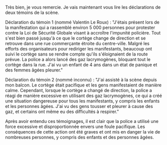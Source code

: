 Très bien, je vous remercie. Je vais maintenant vous lire les déclarations de deux témoins de la scène.

Déclaration du témoin 1 (nommé Valentin Le Roux) :
"J'étais présent lors de la manifestation qui a rassemblé environ 5 000 personnes pour protester contre la Loi de Sécurité Globale visant à accroître l'impunité policière. Tout s'est bien passé jusqu'à ce que le cortège change de direction et se retrouve dans une rue commerçante étroite du centre-ville. Malgré les efforts des organisateurs pour rediriger les manifestants, beaucoup ont suivi le cortège sans se rendre compte qu'ils s'éloignaient de la route prévue. La police a alors lancé des gaz lacrymogènes, bloquant tout le cortège dans la rue. J'ai vu un enfant de 4 ans dans un état de panique et des femmes âgées pleurer."

Déclaration du témoin 2 (nommé inconnu) :
"J'ai assisté à la scène depuis mon balcon. Le cortège était pacifique et les gens manifestaient de manière calme. Cependant, lorsque le cortège a changé de direction, la police a réagi de manière excessive en utilisant des gaz lacrymogènes, ce qui a créé une situation dangereuse pour tous les manifestants, y compris les enfants et les personnes âgées. J'ai vu des gens tousser et pleurer à cause des gaz, et certains ont même eu des difficultés à respirer."

Après avoir entendu ces témoignages, il est clair que la police a utilisé une force excessive et disproportionnée envers une foule pacifique. Les conséquences de cette action ont été graves et ont mis en danger la vie de nombreuses personnes, y compris des enfants et des personnes âgées.